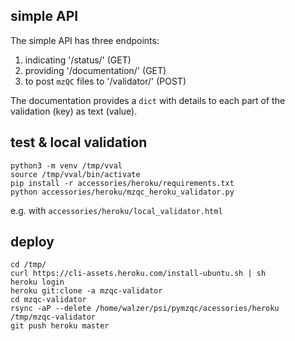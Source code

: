 ## simple API

The simple API has three endpoints: 
1. indicating '/status/' (GET)
2. providing '/documentation/' (GET) 
3. to post `mzQC` files to '/validator/' (POST)

The documentation provides a `dict` with details to each part of the validation (key) as text (value).

## test & local validation
```
python3 -m venv /tmp/vval
source /tmp/vval/bin/activate
pip install -r accessories/heroku/requirements.txt
python accessories/heroku/mzqc_heroku_validator.py
```
e.g. with `accessories/heroku/local_validator.html`

## deploy
```
cd /tmp/
curl https://cli-assets.heroku.com/install-ubuntu.sh | sh
heroku login
heroku git:clone -a mzqc-validator 
cd mzqc-validator
rsync -aP --delete /home/walzer/psi/pymzqc/acessories/heroku  /tmp/mzqc-validator
git push heroku master
```

